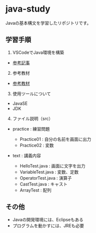 # java-study
Javaの基本構文を学習したリポジトリです。

## 学習手順
1. VSCodeでJava環境を構築
- [参考記事](https://note.com/liber_grp/n/n88f3f0a6fdf1)
2. 参考教材
- [参考教材](https://www.udemy.com/course/java_basic/)
3. 使用ツールについて
- JavaSE
- JDK
4. ファイル説明（src）
- practice : 練習問題 
  - Practice01 : 自分の名前を画面に出力
  - Practice02 : 変数

- text : 講義内容
  - HelloTest.java : 画面に文字を出力
  - VariableTest.java : 変数、定数
  - OperatorTest.java : 演算子
  - CastTest.java : キャスト
  - ArrayTest : 配列

## その他
- Javaの開発環境には、Eclipseもある
- プログラムを動かすには、JREも必要